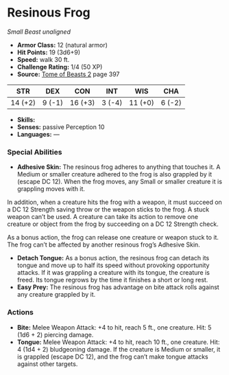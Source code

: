 # Resinous Frog

*Small* *Beast* *unaligned*

- **Armor Class:** 12 (natural armor)
- **Hit Points:** 19 (3d6+9)
- **Speed:** walk 30 ft.
- **Challenge Rating:** 1/4 (50 XP)
- **Source:** [Tome of Beasts 2](https://koboldpress.com/kpstore/product/tome-of-beasts-2-for-5th-edition) page 397

| STR | DEX | CON | INT | WIS | CHA |
| --- | --- | --- | --- | --- | --- |
| 14 (+2) | 9 (-1) | 16 (+3) | 3 (-4) | 11 (+0) | 6 (-2) |

- **Skills:** 
- **Senses:** passive Perception 10
- **Languages:** —
### Special Abilities
- **Adhesive Skin:** The resinous frog adheres to anything that touches it. A Medium or smaller creature adhered to the frog is also grappled by it (escape DC 12). When the frog moves, any Small or smaller creature it is grappling moves with it.

In addition, when a creature hits the frog with a weapon, it must succeed on a DC 12 Strength saving throw or the weapon sticks to the frog. A stuck weapon can’t be used. A creature can take its action to remove one creature or object from the frog by succeeding on a DC 12 Strength check.

As a bonus action, the frog can release one creature or weapon stuck to it. The frog can’t be affected by another resinous frog’s Adhesive Skin.
- **Detach Tongue:** As a bonus action, the resinous frog can detach its tongue and move up to half its speed without provoking opportunity attacks. If it was grappling a creature with its tongue, the creature is freed. Its tongue regrows by the time it finishes a short or long rest.
- **Easy Prey:** The resinous frog has advantage on bite attack rolls against any creature grappled by it.
### Actions
- **Bite:** Melee Weapon Attack: +4 to hit, reach 5 ft., one creature. Hit: 5 (1d6 + 2) piercing damage.
- **Tongue:** Melee Weapon Attack: +4 to hit, reach 10 ft., one creature. Hit: 4 (1d4 + 2) bludgeoning damage. If the creature is Medium or smaller, it is grappled (escape DC 12), and the frog can’t make tongue attacks against other targets.


